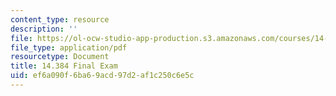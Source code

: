 ```yaml
---
content_type: resource
description: ''
file: https://ol-ocw-studio-app-production.s3.amazonaws.com/courses/14-384-time-series-analysis-fall-2013/ef6a090f6ba69acd97d2af1c250c6e5c_MIT14_384F13_exam.pdf
file_type: application/pdf
resourcetype: Document
title: 14.384 Final Exam
uid: ef6a090f-6ba6-9acd-97d2-af1c250c6e5c
---
```

